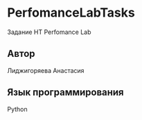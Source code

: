 # PerfomanceLabTasks
Задание НТ Perfomance Lab
## Автор
Лиджигоряева Анастасия
## Язык программирования
Python
